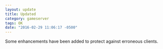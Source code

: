 ```yaml
---
layout: update
title: Updated
category: gameserver
tags: OK
date: "2016-02-29 11:06:17 -0500"
---
```


Some enhancements have been added to protect against erroneous clients.
